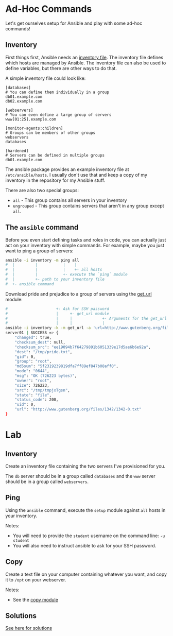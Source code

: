 # Ad-Hoc Commands

Let's get ourselves setup for Ansible and play with some ad-hoc commands!

## Inventory

First things first, Ansible needs an
[inventory file](http://docs.ansible.com/ansible/latest/intro_inventory.html).
The inventory file defines which hosts are managed by Ansible. The inventory
file can also be used to define variables, but there are other ways to do that.

A simple inventory file could look like:

```
[databases]
# You can define them individually in a group
db01.example.com
db02.example.com

[webservers]
# You can even define a large group of servers
www[01:25].example.com

[monitor-agents:children]
# Groups can be members of other groups
webservers
databases

[hardened]
# Servers can be defined in multiple groups
db01.example.com
```

The ansible package provides an example inventory file at `/etc/ansible/hosts`.
I usually don't use that and keep a copy of my inventory in the repository for
my Ansible stuff.

There are also two special groups:

* `all` - This group contains all servers in your inventory
* `ungrouped` - This group contains servers that aren't in any group except `all`.

## The `ansible` command

Before you even start defining tasks and roles in code, you can actually just
act on your inventory with simple commands. For example, maybe you just want
to ping a group of servers:

```bash
ansible -i inventory -m ping all
#  |         |           |    |
#  |         |           |    +- all hosts
#  |         |           +- execute the `ping` module
#  |         +- path to your inventory file
#  +- ansible command
```

Download pride and prejudice to a group of servers using the
[get_url](http://docs.ansible.com/ansible/latest/get_url_module.html) module:

```bash
#                     +- Ask for SSH password
#                     |     +- get_url module
#                     |     |             +- Arguments for the get_url module                  server to act on -+
#                     |     |             |                                                                      |
ansible -i inventory -k -m get_url -a 'url=http://www.gutenberg.org/files/1342/1342-0.txt dest=/tmp/pride.txt' server01
server01 | SUCCESS => {
    "changed": true,
    "checksum_dest": null,
    "checksum_src": "ee19094b7f64279891b6051339e17d5ae6b6e92a",
    "dest": "/tmp/pride.txt",
    "gid": 0,
    "group": "root",
    "md5sum": "5f2319239819dfa7ff89ef847b08aff0",
    "mode": "0644",
    "msg": "OK (726223 bytes)",
    "owner": "root",
    "size": 726223,
    "src": "/tmp/tmpjxTgsn",
    "state": "file",
    "status_code": 200,
    "uid": 0,
    "url": "http://www.gutenberg.org/files/1342/1342-0.txt"
}
```

# Lab

## Inventory

Create an inventory file containing the two servers I've provisioned for you.

The `db` server should be in a group called `databases` and the `www` server
should be in a group called `webservers`.

## Ping

Using the `ansible` command, execute the `setup` module against `all` hosts in
your inventory.

Notes:
* You will need to provide the `student` username on the command line:
`-u student`
* You will also need to instruct ansible to ask for your SSH password.

## Copy

Create a text file on your computer containing whatever you want, and copy it
to `/opt` on your webserver.

Notes:
* See the [copy module](http://docs.ansible.com/ansible/latest/copy_module.html)

## Solutions

[See here for solutions](02_lab_solutions.md)
